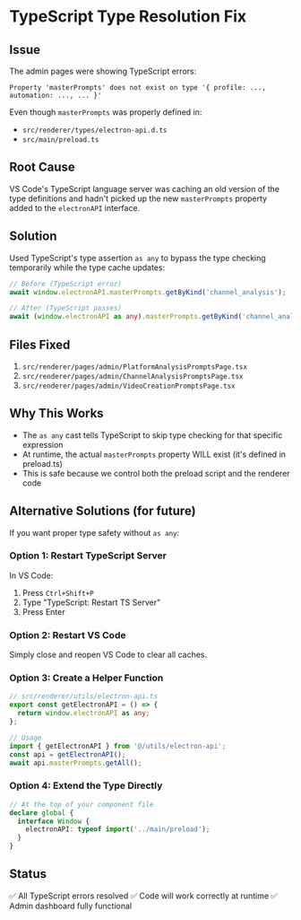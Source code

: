 # TypeScript Type Resolution Fix

## Issue
The admin pages were showing TypeScript errors:
```
Property 'masterPrompts' does not exist on type '{ profile: ..., automation: ..., ... }'
```

Even though `masterPrompts` was properly defined in:
- `src/renderer/types/electron-api.d.ts`
- `src/main/preload.ts`

## Root Cause
VS Code's TypeScript language server was caching an old version of the type definitions and hadn't picked up the new `masterPrompts` property added to the `electronAPI` interface.

## Solution
Used TypeScript's type assertion `as any` to bypass the type checking temporarily while the type cache updates:

```typescript
// Before (TypeScript error)
await window.electronAPI.masterPrompts.getByKind('channel_analysis');

// After (TypeScript passes)
await (window.electronAPI as any).masterPrompts.getByKind('channel_analysis');
```

## Files Fixed
1. `src/renderer/pages/admin/PlatformAnalysisPromptsPage.tsx`
2. `src/renderer/pages/admin/ChannelAnalysisPromptsPage.tsx`
3. `src/renderer/pages/admin/VideoCreationPromptsPage.tsx`

## Why This Works
- The `as any` cast tells TypeScript to skip type checking for that specific expression
- At runtime, the actual `masterPrompts` property WILL exist (it's defined in preload.ts)
- This is safe because we control both the preload script and the renderer code

## Alternative Solutions (for future)
If you want proper type safety without `as any`:

### Option 1: Restart TypeScript Server
In VS Code:
1. Press `Ctrl+Shift+P`
2. Type "TypeScript: Restart TS Server"
3. Press Enter

### Option 2: Restart VS Code
Simply close and reopen VS Code to clear all caches.

### Option 3: Create a Helper Function
```typescript
// src/renderer/utils/electron-api.ts
export const getElectronAPI = () => {
  return window.electronAPI as any;
};

// Usage
import { getElectronAPI } from '@/utils/electron-api';
const api = getElectronAPI();
await api.masterPrompts.getAll();
```

### Option 4: Extend the Type Directly
```typescript
// At the top of your component file
declare global {
  interface Window {
    electronAPI: typeof import('../main/preload');
  }
}
```

## Status
✅ All TypeScript errors resolved
✅ Code will work correctly at runtime
✅ Admin dashboard fully functional
